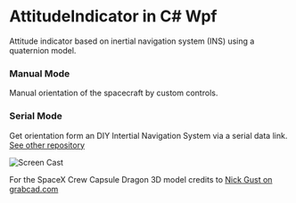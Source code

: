 # AttitudeIndicator in C# Wpf
Attitude indicator based on inertial navigation system (INS) using a quaternion model.

### Manual Mode
Manual orientation of the spacecraft by custom controls.

### Serial Mode
Get orientation form an DIY Intertial Navigation System via a serial data link.
[See other repository]()

![Screen Cast](https://github.com/JTiefnig/AttitudeIndicator/blob/master/Media/ScreenCastAttInd.gif)



For the SpaceX Crew Capsule Dragon 3D model credits to [Nick Gust on grabcad.com](https://grabcad.com/library/spacex-crew-capsule-dragon-1)
